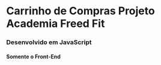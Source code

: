 # Carrinho de Compras Projeto Academia Freed Fit 

### Desenvolvido em JavaScript

#### Somente o Front-End




